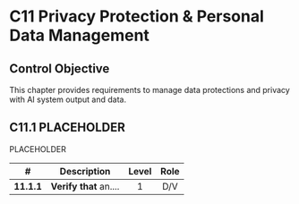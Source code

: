 # C11 Privacy Protection & Personal Data Management

## Control Objective

This chapter provides requirements to manage data protections and privacy with AI system output and data.
## C11.1 PLACEHOLDER

PLACEHOLDER

| # | Description | Level | Role |
|:--------:|---------------------------------------------------------------------------------------------------------------------|:---:|:---:|
| **11.1.1** | **Verify that** an.... | 1   | D/V |
